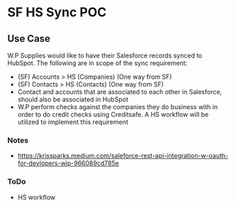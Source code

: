 # SF HS Sync POC

## Use Case
W.P Supplies would like to have their Salesforce records synced to HubSpot. The following are in scope of the  sync requirement:
* (SF) Accounts > HS (Companies) (One way from SF)  
* (SF) Contacts > HS (Contacts) (One way from SF)  
* Contact and accounts that are associated to each other in Salesforce, should also be associated in HubSpot 
* W.P perform checks against the companies they do business with in order to do credit checks using Creditsafe. A HS workflow will be utilized to implement this requirement

### Notes

* https://krissparks.medium.com/saleforce-rest-api-integration-w-oauth-for-devlopers-wip-966089cd785e

### ToDo
* HS workflow


 
